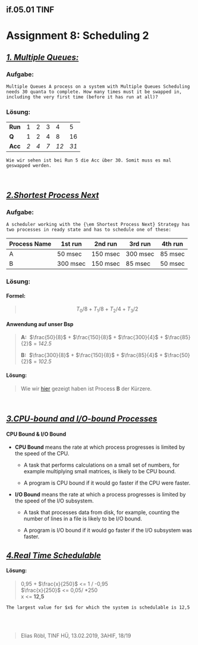  ## **if.05.01 TINF**

 # **Assignment 8: Scheduling 2**

 ##  <u>_1. Multiple Queues:_</u>

 ### Aufgabe:
    Multiple Queues A process on a system with Multiple Queues Scheduling needs 30 quanta to complete. How many times must it be swapped in, including the very first time (before it has run at all)?

### Lösung: 
| | | | | | |
|-|-|-|-|-|-|
|__Run__| 1 | 2 | 3 | 4 | 5 |
| __Q__ | 1 | 2 | 4 | 8 | 16 |
|__Acc__| _2_ | _4_ | _7_ | _12_ | _31_|

    Wie wir sehen ist bei Run 5 die Acc über 30. Somit muss es mal geswapped werden.

<br/>

## <u>_2.Shortest Process Next_</u>

### Aufgabe:
    A scheduler working with the {\em Shortest Process Next} Strategy has two processes in ready state and has to schedule one of these:

   | Process Name | 1st run | 2nd run | 3rd run | 4th run |
| -- | -- | -- | -- | -- |
A | 50 msec | 150 msec | 300 msec | 85 msec |
B | 300 msec | 150 msec | 85 msec | 50 msec

### Lösung:

#### Formel:
>$$T_0/8 + T_1/8 + T_2/4 + T_3/2$$

#### Anwendung auf unser Bsp

> __A:__ &nbsp;$\frac{50}{8}$ + $\frac{150}{8}$ + $\frac{300}{4}$ + $\frac{85}{2}$ = _142.5_  
>
>__B:__ &nbsp;$\frac{300}{8}$ + $\frac{150}{8}$ + $\frac{85}{4}$ + $\frac{50}{2}$ = _102.5_

#### Lösung:
>Wie wir [hier](#anwendung-auf-unser-bsp) gezeigt haben ist Process __B__ der Kürzere.

<br/>

## <u>_3.CPU-bound and I/O-bound Processes_</u>

#### CPU Bound & I/O Bound
- __CPU Bound__ means the rate at which process progresses is limited by the speed of the CPU.
    
    - A task that performs calculations on a small set of numbers, for example multiplying small matrices, is likely to be CPU bound.

    - A program is CPU bound if it would go faster if the CPU were faster.

- __I/O Bound__ means the rate at which a process progresses is limited by the speed of the I/O subsystem.

    - A task that processes data from disk, for example, counting the number of lines in a file is likely to be I/O bound.

    - A program is I/O bound if it would go faster if the I/O subsystem was faster.


## <u>_4.Real Time Schedulable_</u>

#### Lösung:

>0,95 + $\frac{x}{250}$ <= 1 /&nbsp;-0,95  
>$\frac{x}{250}$ <= 0,05/ *250  
>x <= __12,5__

    The largest value for $x$ for which the system is schedulable is 12,5


<br>

##
> Elias Röbl, TINF HÜ, 13.02.2019, 3AHIF, 18/19


    



